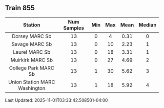 ## Train 855

| Station | Num Samples | Min | Max | Mean | Median |
| :-----: | :---------: | :-: | :-: | :--: | :----: |
| Dorsey MARC Sb | 13 | 0 | 4 | 0.31 | 0 |
| Savage MARC Sb | 13 | 0 | 10 | 2.23 | 1 |
| Laurel MARC Sb | 13 | 0 | 18 | 3.31 | 1 |
| Muirkirk MARC Sb | 13 | 0 | 27 | 4.69 | 2 |
| College Park MARC Sb | 13 | 1 | 30 | 5.62 | 3 |
| Union Station MARC Washington | 13 | 1 | 18 | 5.92 | 4 |


Last Updated: 2025-11-01T03:33:42.508501-04:00